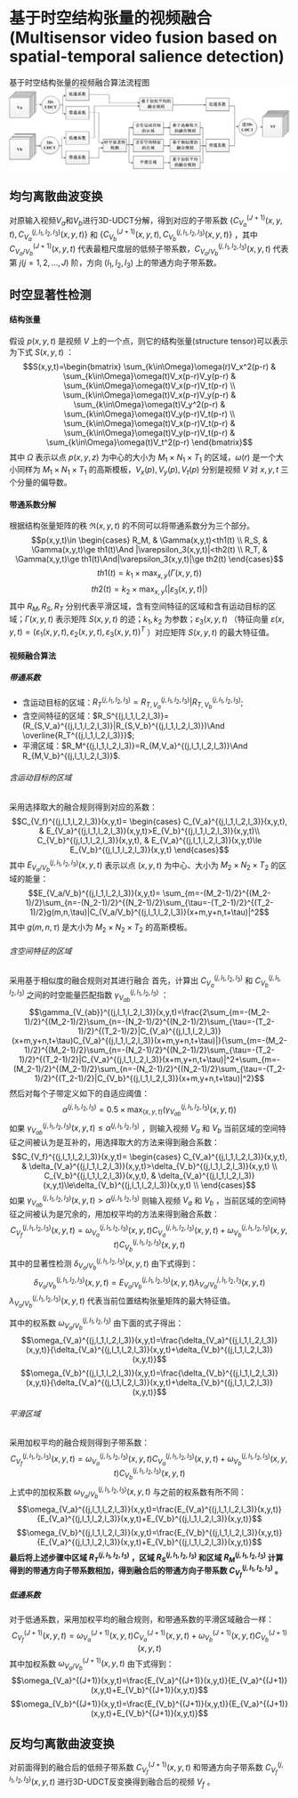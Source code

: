 <script type="text/javascript" src="http://cdn.mathjax.org/mathjax/latest/MathJax.js?config=default"></script>

# 基于时空结构张量的视频融合(Multisensor video fusion based on spatial-temporal salience detection)

基于时空结构张量的视频融合算法流程图
![流程图](assets/markdown-img-paste-20171118154318841.png)

## 均匀离散曲波变换

对原输入视频$V_a$和$V_b$进行3D-UDCT分解，得到对应的子带系数 $\{C_{V_a}^{(J+1)}(x,y,t),C_{V_a}^{(j,l_1,l_2,l_3)}(x,y,t)\}$ 和 $\{C_{V_b}^{(J+1)}(x,y,t),C_{V_b}^{(j,l_1,l_2,l_3)}(x,y,t)\}$ ，其中 $C_{V_a/V_b}^{(J+1)}(x,y,t)$ 代表最粗尺度层的低频子带系数，$C_{V_a/V_b}^{(j,l_1,l_2,l_3)}(x,y,t)$ 代表第 $j(j=1,2,…,J)$ 阶，方向 $(l_1,l_2,l_3)$ 上的带通方向子带系数。

## 时空显著性检测

#### 结构张量

假设 $p(x,y,t)$ 是视频 $V$ 上的一个点，则它的结构张量(structure tensor)可以表示为下式 $S(x,y,t)$ ：
$$S(x,y,t)=\begin{bmatrix}
\sum_{k\in\Omega}\omega(r)V_x^2(p-r) & \sum_{k\in\Omega}\omega(t)V_x(p-r)V_y(p-r) & \sum_{k\in\Omega}\omega(t)V_x(p-r)V_t(p-r) \\
\sum_{k\in\Omega}\omega(t)V_x(p-r)V_y(p-r) & \sum_{k\in\Omega}\omega(t)V_y^2(p-r) & \sum_{k\in\Omega}\omega(t)V_y(p-r)V_t(p-r) \\
\sum_{k\in\Omega}\omega(t)V_x(p-r)V_t(p-r) & \sum_{k\in\Omega}\omega(t)V_y(p-r)V_t(p-r) & \sum_{k\in\Omega}\omega(t)V_t^2(p-r)
\end{bmatrix}$$
其中 $\Omega$ 表示以点 $p(x,y,z)$ 为中心的大小为 $M_1\times {N_1\times T_1}$ 的区域，$\omega(r)$ 是一个大小同样为 $M_1\times {N_1\times T_1}$ 的高斯模板，$V_x(p),V_y(p),V_t(p)$ 分别是视频 $V$ 对 $x,y,t$ 三个分量的偏导数。

#### 带通系数分解

根据结构张量矩阵的秩 $\Re(x,y,t)$ 的不同可以将带通系数分为三个部分。
$$p(x,y,t)\in
\begin{cases}
R_M, & \Gamma(x,y,t)<th1(t) \\
R_S, & \Gamma(x,y,t)\ge th1(t)\And |\varepsilon_3(x,y,t)|<th2(t) \\
R_T, & \Gamma(x,y,t)\ge th1(t)\And|\varepsilon_3(x,y,t)|\ge th2(t)
\end{cases}$$
$$th1(t)=k_1\times\max_{x,y}(\Gamma(x,y,t))$$
$$th2(t)=k_2\times\max_{x,y}(|\varepsilon_3(x,y,t)|)$$
其中 $R_M,R_S,R_T$ 分别代表平滑区域，含有空间特征的区域和含有运动目标的区域；$\Gamma(x,y,t)$ 表示矩阵 $S(x,y,t)$ 的迹；$k_1,k_2$ 为参数；$\varepsilon_3(x,y,t)$ （特征向量 $\varepsilon(x,y,t)=(\varepsilon_1(x,y,t),\varepsilon_2(x,y,t),\varepsilon_3(x,y,t))^T$ ）对应矩阵 $S(x,y,t)$ 的最大特征值。

#### 视频融合算法

##### 带通系数

* 含运动目标的区域：$R_T^{(j,l_1,l_2,l_3)}=R_{T,V_a}^{(j,l_1,l_2,l_3)}|R_{T,V_b}^{(j,l_1,l_2,l_3)}$;
* 含空间特征的区域：$R_S^{(j,l_1,l_2,l_3)}=(R_{S,V_a}^{(j,l_1,l_2,l_3)}|R_{S,V_b}^{(j,l_1,l_2,l_3)})\And \overline{R_T^{(j,l_1,l_2,l_3)}}$;
* 平滑区域：$R_M^{(j,l_1,l_2,l_3)}=R_{M,V_a}^{(j,l_1,l_2,l_3)}\And R_{M,V_b}^{(j,l_1,l_2,l_3)}$.

###### 含运动目标的区域

采用选择取大的融合规则得到对应的系数：
$$C_{V_f}^{(j,l_1,l_2,l_3)}(x,y,t)=
\begin{cases}
C_{V_a}^{(j,l_1,l_2,l_3)}(x,y,t), & E_{V_a}^{(j,l_1,l_2,l_3)}(x,y,t)>E_{V_b}^{(j,l_1,l_2,l_3)}(x,y,t)\\
C_{V_b}^{(j,l_1,l_2,l_3)}(x,y,t), & E_{V_a}^{(j,l_1,l_2,l_3)}(x,y,t)\le E_{V_b}^{(j,l_1,l_2,l_3)}(x,y,t)
\end{cases}$$
其中 $E_{V_a/V_b}^{(j,l_1,l_2,l_3)}(x,y,t)$ 表示以点 $(x,y,t)$ 为中心、大小为 $M_2\times {N_2\times T_2}$ 的区域的能量：
$$E_{V_a/V_b}^{(j,l_1,l_2,l_3)}(x,y,t)= \sum_{m=-(M_2-1)/2}^{(M_2-1)/2}\sum_{n=-(N_2-1)/2}^{(N_2-1)/2}\sum_{\tau=-(T_2-1)/2}^{(T_2-1)/2}g(m,n,\tau)|C_{V_a/V_b}^{(j,l_1,l_2,l_3)}(x+m,y+n,t+\tau)|^2$$
其中 $g(m,n,\tau)$ 是大小为 $M_2\times{N_2\times T_2}$ 的高斯模板。

###### 含空间特征的区域

采用基于相似度的融合规则对其进行融合
首先，计算出 $C_{V_a}^{(j,l_1,l_2,l_3)}$ 和 $C_{V_b}^{(j,l_1,l_2,l_3)}$ 之间的时空能量匹配指数 $\gamma_{V_{ab}}^{(j,l_1,l_2,l_3)}$ ：
$$\gamma_{V_{ab}}^{(j,l_1,l_2,l_3)}(x,y,t)=\frac{2\sum_{m=-(M_2-1)/2}^{(M_2-1)/2}\sum_{n=-(N_2-1)/2}^{(N_2-1)/2}\sum_{\tau=-(T_2-1)/2}^{(T_2-1)/2}|C_{V_a}^{(j,l_1,l_2,l_3)}(x+m,y+n,t+\tau)C_{V_a}^{(j,l_1,l_2,l_3)}(x+m,y+n,t+\tau)|}{\sum_{m=-(M_2-1)/2}^{(M_2-1)/2}\sum_{n=-(N_2-1)/2}^{(N_2-1)/2}\sum_{\tau=-(T_2-1)/2}^{(T_2-1)/2}|C_{V_a}^{(j,l_1,l_2,l_3)}(x+m,y+n,t+\tau)|^2+\sum_{m=-(M_2-1)/2}^{(M_2-1)/2}\sum_{n=-(N_2-1)/2}^{(N_2-1)/2}\sum_{\tau=-(T_2-1)/2}^{(T_2-1)/2}|C_{V_b}^{(j,l_1,l_2,l_3)}(x+m,y+n,t+\tau)|^2}$$
然后对每个子带定义如下的自适应阈值：
$$\alpha^{(j,l_1,l_2,l_3)}=0.5\times\max_{(x,y,t)}(\gamma_{V_{ab}}^{(j,l_1,l_2,l_3)}(x,y,t))$$
如果 $\gamma_{V_{ab}}^{(j,l_1,l_2,l_3)}(x,y,t)\le\alpha^{(j,l_1,l_2,l_3)}$ ，则输入视频 $V_a$ 和 $V_b$ 当前区域的空间特征之间被认为是互补的，用选择取大的方法来得到融合系数：
$$C_{V_f}^{(j,l_1,l_2,l_3)}(x,y,t)=
\begin{cases}
C_{V_a}^{(j,l_1,l_2,l_3)}(x,y,t), & \delta_{V_a}^{(j,l_1,l_2,l_3)}(x,y,t)>\delta_{V_b}^{(j,l_1,l_2,l_3)}(x,y,t) \\
C_{V_b}^{(j,l_1,l_2,l_3)}(x,y,t), & \delta_{V_a}^{(j,l_1,l_2,l_3)}(x,y,t)\le\delta_{V_b}^{(j,l_1,l_2,l_3)}(x,y,t) \\
\end{cases}$$
如果 $\gamma_{V_{ab}}^{(j,l_1,l_2,l_3)}(x,y,t)>\alpha^{(j,l_1,l_2,l_3)}$ 则输入视频 $V_a$ 和 $V_b$ ，当前区域的空间特征之间被认为是冗余的，用加权平均的方法来得到融合系数：
$$C_{V_f}^{(j,l_1,l_2,l_3)}(x,y,t)=\omega_{V_a}^{(j,l_1,l_2,l_3)}(x,y,t)C_{V_a}^{(j,l_1,l_2,l_3)}(x,y,t)+\omega_{V_b}^{(j,l_1,l_2,l_3)}(x,y,t)C_{V_b}^{(j,l_1,l_2,l_3)}(x,y,t)$$
其中的显著性检测 $\delta_{V_a/V_b}^{(j,l_1,l_2,l_3)}(x,y,t)$ 由下式得到：
$$\delta_{V_a/V_b}^{(j,l_1,l_2,l_3)}(x,y,t)=E_{V_a/V_b}^{(j,l_1,l_2,l_3)}(x,y,t)\lambda_{V_a/V_b}^{j,l_1,l_2,l_3}(x,y,t)$$
$\lambda_{V_a/V_b}^{(j,l_1,l_2,l_3)}(x,y,t)$ 代表当前位置结构张量矩阵的最大特征值。

其中的权系数 $\omega_{V_a/V_b}^{(j,l_1,l_2,l_3)}$ 由下面的式子得出：
$$\omega_{V_a}^{(j,l_1,l_2,l_3)}(x,y,t)=\frac{\delta_{V_a}^{(j,l_1,l_2,l_3)}(x,y,t)}{\delta_{V_a}^{(j,l_1,l_2,l_3)}(x,y,t)+\delta_{V_b}^{(j,l_1,l_2,l_3)}(x,y,t)}$$
$$\omega_{V_b}^{(j,l_1,l_2,l_3)}(x,y,t)=\frac{\delta_{V_b}^{(j,l_1,l_2,l_3)}(x,y,t)}{\delta_{V_a}^{(j,l_1,l_2,l_3)}(x,y,t)+\delta_{V_b}^{(j,l_1,l_2,l_3)}(x,y,t)}$$

###### 平滑区域

采用加权平均的融合规则得到子带系数：
$$C_{V_f}^{(j,l_1,l_2,l_3)}(x,y,t)=\omega_{V_a}^{(j,l_1,l_2,l_3)}(x,y,t)C_{V_a}^{(j,l_1,l_2,l_3)}(x,y,t)+\omega_{V_b}^{(j,l_1,l_2,l_3)}(x,y,t)C_{V_b}^{(j,l_1,l_2,l_3)}(x,y,t)$$
上式中的加权系数 $\omega_{V_a/V_b}^{(j,l_1,l_2,l_3)}(x,y,t)$ 与之前的权系数有所不同：
$$\omega_{V_a}^{(j,l_1,l_2,l_3)}(x,y,t)=\frac{E_{V_a}^{(j,l_1,l_2,l_3)}(x,y,t)}{E_{V_a}^{(j,l_1,l_2,l_3)}(x,y,t)+E_{V_b}^{(j,l_1,l_2,l_3)}(x,y,t)}$$
$$\omega_{V_b}^{(j,l_1,l_2,l_3)}(x,y,t)=\frac{E_{V_b}^{(j,l_1,l_2,l_3)}(x,y,t)}{E_{V_a}^{(j,l_1,l_2,l_3)}(x,y,t)+E_{V_b}^{(j,l_1,l_2,l_3)}(x,y,t)}$$
**最后将上述步骤中区域 $R_T^{(j,l_1,l_2,l_3)}$ ，区域 $R_S^{(j,l_1,l_2,l_3)}$ 和区域 $R_M^{(j,l_1,l_2,l_3)}$ 计算得到的带通方向子带系数相加，得到融合后的带通方向子带系数 $C_{V_f}^{(j,l_1,l_2,l_3)}$ 。**

##### 低通系数

对于低通系数，采用加权平均的融合规则，和带通系数的平滑区域融合一样：
$$C_{V_f}^{(J+1)}(x,y,t)=\omega_{V_a}^{(J+1)}(x,y,t)C_{V_a}^{(J+1)}(x,y,t)+\omega_{V_b}^{(J+1)}(x,y,t)C_{V_b}^{(J+1)}(x,y,t)$$
其中加权系数 $\omega_{V_a/V_b}^{(J+1)}(x,y,t)$ 由下式得到：
$$\omega_{V_a}^{(J+1)}(x,y,t)=\frac{E_{V_a}^{(J+1)}(x,y,t)}{E_{V_a}^{(J+1)}(x,y,t)+E_{V_b}^{(J+1)}(x,y,t)}$$
$$\omega_{V_b}^{(J+1)}(x,y,t)=\frac{E_{V_b}^{(J+1)}(x,y,t)}{E_{V_a}^{(J+1)}(x,y,t)+E_{V_b}^{(J+1)}(x,y,t)}$$

## 反均匀离散曲波变换

对前面得到的融合后的低频子带系数 $C_{V_f}^{(J+1)}(x,y,t)$ 和带通方向子带系数 $C_{V_f}^{(j,l_1,l_2,l_3)}(x,y,t)$ 进行3D-UDCT反变换得到融合后的视频 $V_f$ 。
